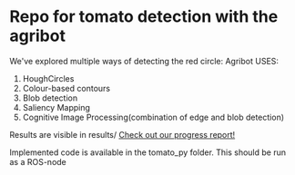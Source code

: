 # Repo for tomato detection with the agribot 
We've explored multiple ways of detecting the red circle:
Agribot USES:
1. HoughCircles
2. Colour-based contours
3. Blob detection
4. Saliency Mapping
5. Cognitive Image Processing(combination of edge and blob detection)

Results are visible in results/
[Check out our progress report!](https://honoursrobotbutler.wordpress.com/labbook/)

Implemented code is available in the tomato_py folder. This should be run as a ROS-node
